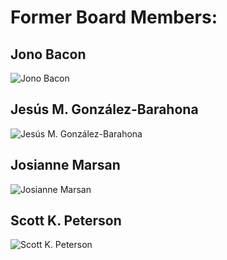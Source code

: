 

# Former Board Members:



## Jono Bacon

![Jono Bacon](https://chaoss.github.io/website/About/images/jono.jpg)


## Jesús M. González-Barahona

![Jesús M. González-Barahona](https://chaoss.github.io/website/About/images/jesus.jpg)


## Josianne Marsan

![Josianne Marsan](https://chaoss.github.io/website/About/images/josianne.jpg)


## Scott K. Peterson

![Scott K. Peterson]()
